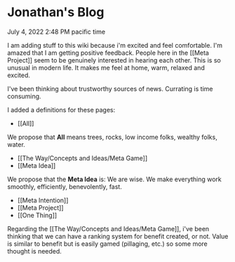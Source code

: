 # Jonathan's Blog
July 4, 2022 2:48 PM pacific time

I am adding stuff to this wiki because i'm excited and feel comfortable. I'm amazed that I am getting positive feedback. People here in the [[Meta Project]] seem to be genuinely interested in hearing each other. This is so unusual in modern life. It makes me feel at home, warm, relaxed and excited.

I've been thinking about trustworthy sources of news. Currating is time consuming.

I added a definitions for these pages:

- [[All]]  

We propose that **All** means trees, rocks, low income folks, wealthy folks, water.

- [[The Way/Concepts and Ideas/Meta Game]]  
- [[Meta Idea]]  

We propose that the **Meta Idea** is: We are wise. We make everything work smoothly, efficiently, benevolently, fast.

- [[Meta Intention]]  
- [[Meta Project]]  
- [[One Thing]]  

Regarding the [[The Way/Concepts and Ideas/Meta Game]], i've been thinking that we can have a ranking system for benefit created, or not. Value is similar to benefit but is easily gamed (pillaging, etc.) so some more thought is needed.
